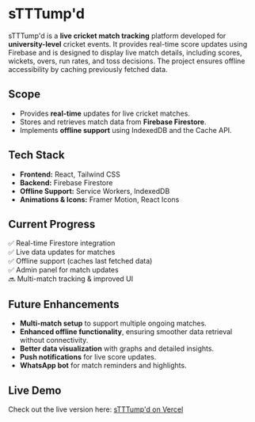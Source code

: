 # sTTTump'd

sTTTump'd is a **live cricket match tracking** platform developed for **university-level** cricket events. It provides real-time score updates using Firebase and is designed to display live match details, including scores, wickets, overs, run rates, and toss decisions. The project ensures offline accessibility by caching previously fetched data.

## Scope
- Provides **real-time** updates for live cricket matches.
- Stores and retrieves match data from **Firebase Firestore**.
- Implements **offline support** using IndexedDB and the Cache API.

## Tech Stack
- **Frontend:** React, Tailwind CSS
- **Backend:** Firebase Firestore
- **Offline Support:** Service Workers, IndexedDB
- **Animations & Icons:** Framer Motion, React Icons

## Current Progress
✅ Real-time Firestore integration  
✅ Live data updates for matches  
✅ Offline support (caches last fetched data)  
✅ Admin panel for match updates  
🔜 Multi-match tracking & improved UI  

## Future Enhancements
- **Multi-match setup** to support multiple ongoing matches.
- **Enhanced offline functionality**, ensuring smoother data retrieval without connectivity.
- **Better data visualization** with graphs and detailed insights.
- **Push notifications** for live score updates.
- **WhatsApp bot** for match reminders and highlights.

## Live Demo
Check out the live version here: [sTTTump'd on Vercel](https://stttumpd.vercel.app/)

